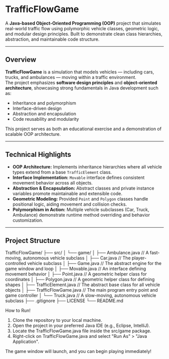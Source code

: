 # TrafficFlowGame

A **Java-based Object-Oriented Programming (OOP)** project that simulates real-world traffic flow using polymorphic vehicle classes, geometric logic, and modular design principles. Built to demonstrate clean class hierarchies, abstraction, and maintainable code structure.

---

## Overview

**TrafficFlowGame** is a simulation that models vehicles — including cars, trucks, and ambulances — moving within a traffic environment.  
The project emphasizes **software design principles** and **object-oriented architecture**, showcasing strong fundamentals in Java development such as:

- Inheritance and polymorphism  
- Interface-driven design  
- Abstraction and encapsulation  
- Code reusability and modularity  

This project serves as both an educational exercise and a demonstration of scalable OOP architecture.

---

## Technical Highlights

- **OOP Architecture:** Implements inheritance hierarchies where all vehicle types extend from a base `TrafficElement` class.  
- **Interface Implementation:** `Movable` interface defines consistent movement behavior across all objects.  
- **Abstraction & Encapsulation:** Abstract classes and private instance variables promote maintainable and extensible code.  
- **Geometric Modeling:** Provided `Point` and `Polygon` classes handle positional logic, aiding movement and collision checks.  
- **Polymorphism in Action:** Multiple vehicle subclasses (Car, Truck, Ambulance) demonstrate runtime method overriding and behavior customization.  

---

## Project Structure

TrafficFlowGame/
├── src/
│   └── game/
│       ├── Ambulance.java         // A fast-moving, autonomous vehicle subclass
│       ├── Car.java               // The player-controlled vehicle subclass
│       ├── Game.java              // The abstract engine for the game window and loop
│       ├── Movable.java           // An interface defining movement behavior
│       ├── Point.java             // A geometric helper class for coordinates
│       ├── Polygon.java           // A geometric helper class for defining shapes
│       ├── TrafficElement.java    // The abstract base class for all vehicle objects
│       ├── TrafficFlowGame.java   // The main program entry point and game controller
│       └── Truck.java             // A slow-moving, autonomous vehicle subclass
├── .gitignore
├── LICENSE
└── README.md

How to Run!

1. Clone the repository to your local machine.
2. Open the project in your preferred Java IDE (e.g., Eclipse, IntelliJ).
3. Locate the TrafficFlowGame.java file inside the src/game package.
4. Right-click on TrafficFlowGame.java and select "Run As" > "Java Application".

The game window will launch, and you can begin playing immediately!
